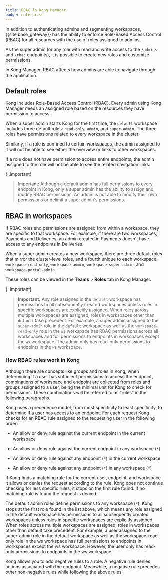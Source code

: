 ```yaml
---
title: RBAC in Kong Manager
badge: enterprise
---
```


In addition to authenticating admins and segmenting workspaces,
{{site.base_gateway}} has the ability to enforce Role-Based Access Control
(RBAC) for all resources with the use of roles assigned to admins.

As the super admin (or any role with read and write
access to the `/admins` and `/rbac` endpoints), it is possible to
create new roles and customize permissions.

In Kong Manager, RBAC affects how admins are able to navigate
through the application.

## Default roles

Kong includes Role-Based Access Control (RBAC). Every admin using Kong Manager
needs an assigned role based on the resources they have permission to access.

When a super admin starts Kong for the first time, the `default` workspace
includes three default roles: `read-only`, `admin`, and `super-admin`. The three
roles have permissions related to every workspace in the cluster.

Similarly, if a role is confined to certain workspaces, the admin assigned to it
will not be able to see either the overview or links to other workspaces.

If a role does not have permission to access entire endpoints,
the admin assigned to the role will not be able to see the related navigation links.

{:.important}
> Important: Although a default admin has full permissions to every
endpoint in Kong, only a super admin has the ability to assign and modify RBAC permissions.
An admin is not able to modify their own permissions or delimit a super admin's permissions.

## RBAC in workspaces

If RBAC roles and permissions are assigned from within a workspace, they are specific to that workspace.
For example, if there are two workspaces, Payments and
Deliveries, an admin created in Payments doesn't have access to any
endpoints in Deliveries.

When a super admin creates a new workspace, there are three default roles that
mirror the cluster-level roles, and a fourth unique to each workspace:
`workspace-read-only`, `workspace-admin`, `workspace-super-admin`, and
`workspace-portal-admin`.

These roles can be viewed in the **Teams** > **Roles** tab in Kong Manager.

{:.important}
> **Important:** Any role assigned in the `default` workspace has permissions to all subsequently created
> workspaces unless roles in specific workspaces are explicitly assigned. When roles across multiple workspaces are
> assigned, roles in workspaces other than `default` take precedent. For example, a super admin assigned to the
> `super-admin` role in the `default` workspace as well as the `workspace-read-only` role in the `ws` workspace has RBAC permissions across all workspaces
> and full permissions to endpoints in workspaces except the `ws` workspace. The admin only has read-only permissions to endpoints in the `ws` workspace.

### How RBAC rules work in Kong

Although there are concepts like groups and roles in Kong, when determining if a user has sufficient permissions to access the endpoint, combinations of workspace and endpoint are collected from roles and groups assigned to a user, being the minimal unit for Kong to check for permissions. These combinations will be referred to as “rules” in the following paragraphs.

Kong uses a precedence model, from most specificity to least specificity, to determine if a user has access to an endpoint. For each request Kong checks for an RBAC rule assigned to the requesting user in the following order:

* An allow or deny rule against the current endpoint in the current workspace

* An allow or deny rule against the current endpoint in any workspace (`*`)

* An allow or deny rule against any endpoint (`*`) in the current workspace

* An allow or deny rule against any endpoint (`*`) in any workspace (`*`)

If Kong finds a matching rule for the current user, endpoint, and workspace it allows or denies the request according to
the rule. Kong does not continue checking for less specific rules, it stops on the first rule found. If no matching rule
is found the request is denied.

The default admin roles define permissions to any workspace (`*`). Kong stops at the first role found in the list above,
which means any role assigned in the default workspace has permissions to all subsequently created workspaces unless roles
in specific workspaces are explicitly assigned. When roles across multiple workspaces are assigned, roles in workspaces
other than default take precedent. For example, a user assigned to the super-admin role in the default workspace as well
as the workspace-read-only role in the ws workspace has full permissions to endpoints in workspaces except the ws workspace. However, the user only has read-only permissions to endpoints in the ws workspace.

Kong allows you to add negative rules to a role. A negative rule denies actions associated with the endpoint.
Meanwhile, a negative rule precedes other non-negative rules while following the above rules.
